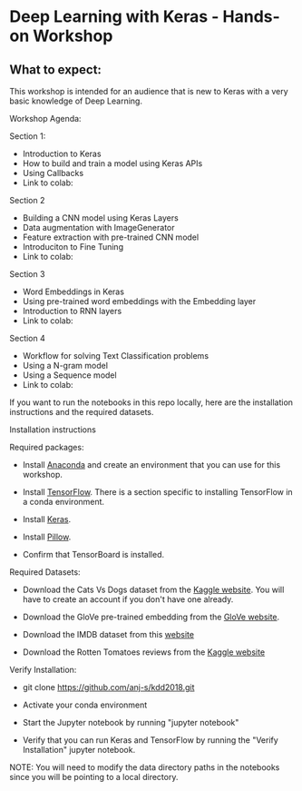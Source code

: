 # Deep Learning with Keras - Hands-on Workshop

## What to expect:

This workshop is intended for an audience that is new to Keras with a very basic knowledge of Deep Learning.

Workshop Agenda:

Section 1:

* Introduction to Keras
* How to build and train a model using Keras APIs
* Using Callbacks
* Link to colab: 


Section 2

* Building a CNN model using Keras Layers
* Data augmentation with  ImageGenerator
* Feature extraction with pre-trained CNN model
* Introduciton to Fine Tuning
* Link to colab:


Section 3

* Word Embeddings in Keras
* Using pre-trained word embeddings with the Embedding layer
* Introduction to RNN layers
* Link to colab:


Section 4

* Workflow for solving Text Classification problems
* Using a N-gram model
* Using a Sequence model
* Link to colab:


If you want to run the notebooks in this repo locally, here are the installation instructions and the required datasets.

Installation instructions

Required packages:

* Install [Anaconda](https://www.anaconda.com/download/#macos) and create an environment that you can use for this workshop.

* Install [TensorFlow](https://www.tensorflow.org/install/). There is a section specific to installing TensorFlow in a conda environment.

* Install [Keras](https://keras.io/#installation).

* Install [Pillow](https://pypi.org/project/Pillow/2.2.1/).

* Confirm that TensorBoard is installed.
 
Required Datasets:

* Download the Cats Vs Dogs dataset from the [Kaggle website](https://www.kaggle.com/c/dogs-vs-cats/data). You will have to create an account if you don't have one already.

* Download the GloVe pre-trained embedding from the [GloVe website](https://nlp.stanford.edu/projects/glove/).

* Download the IMDB dataset from this [website](http://ai.stanford.edu/~amaas/data/sentiment/)

* Download the Rotten Tomatoes reviews from the [Kaggle website](https://www.kaggle.com/c/3810/download/train.tsv.zip)

Verify Installation:

* git clone https://github.com/anj-s/kdd2018.git

* Activate your conda environment

* Start the Jupyter notebook by running "jupyter notebook"
 
* Verify that you can run Keras and TensorFlow by running the "Verify Installation" jupyter notebook.

NOTE:
You will need to modify the data directory paths in the notebooks since you will be pointing to a local directory. 

